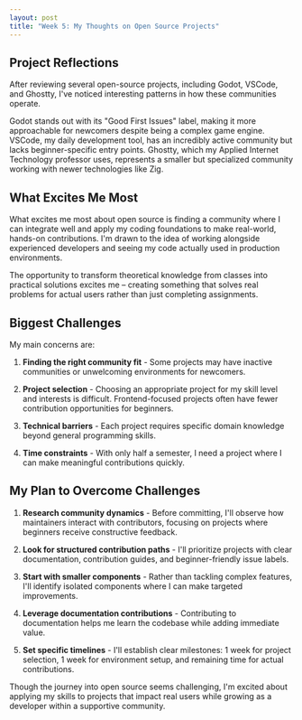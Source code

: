 ```yaml
---
layout: post
title: "Week 5: My Thoughts on Open Source Projects"
---
```


## Project Reflections

After reviewing several open-source projects, including Godot, VSCode, and Ghostty, I've noticed interesting patterns in how these communities operate.
<!--more-->
Godot stands out with its "Good First Issues" label, making it more approachable for newcomers despite being a complex game engine. VSCode, my daily development tool, has an incredibly active community but lacks beginner-specific entry points. Ghostty, which my Applied Internet Technology professor uses, represents a smaller but specialized community working with newer technologies like Zig.

## What Excites Me Most

What excites me most about open source is finding a community where I can integrate well and apply my coding foundations to make real-world, hands-on contributions. I'm drawn to the idea of working alongside experienced developers and seeing my code actually used in production environments. 

The opportunity to transform theoretical knowledge from classes into practical solutions excites me – creating something that solves real problems for actual users rather than just completing assignments.

## Biggest Challenges

My main concerns are:

1. **Finding the right community fit** - Some projects may have inactive communities or unwelcoming environments for newcomers.

2. **Project selection** - Choosing an appropriate project for my skill level and interests is difficult. Frontend-focused projects often have fewer contribution opportunities for beginners.

3. **Technical barriers** - Each project requires specific domain knowledge beyond general programming skills.

4. **Time constraints** - With only half a semester, I need a project where I can make meaningful contributions quickly.

## My Plan to Overcome Challenges

1. **Research community dynamics** - Before committing, I'll observe how maintainers interact with contributors, focusing on projects where beginners receive constructive feedback.

2. **Look for structured contribution paths** - I'll prioritize projects with clear documentation, contribution guides, and beginner-friendly issue labels.

3. **Start with smaller components** - Rather than tackling complex features, I'll identify isolated components where I can make targeted improvements.

4. **Leverage documentation contributions** - Contributing to documentation helps me learn the codebase while adding immediate value.

5. **Set specific timelines** - I'll establish clear milestones: 1 week for project selection, 1 week for environment setup, and remaining time for actual contributions.

Though the journey into open source seems challenging, I'm excited about applying my skills to projects that impact real users while growing as a developer within a supportive community.

